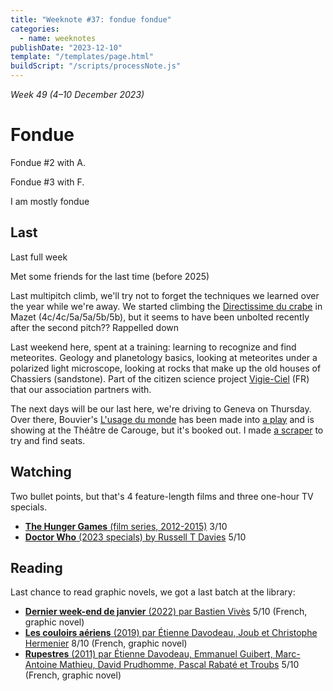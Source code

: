 ```yaml
---
title: "Weeknote #37: fondue fondue"
categories:
  - name: weeknotes
publishDate: "2023-12-10"
template: "/templates/page.html"
buildScript: "/scripts/processNote.js"
---
```


_Week 49 (4–10 December 2023)_

# Fondue

Fondue #2 with A.

Fondue #3 with F.

I am mostly fondue

## Last

Last full week

Met some friends for the last time (before 2025)

Last multipitch climb, we'll try not to forget the techniques we learned over the year while we're away. We started climbing the [Directissime du crabe](http://nulla-dies-sine-linea.over-blog.com/article-la-directissime-du-crabe-121760984.html) in Mazet (4c/4c/5a/5a/5b/5b), but it seems to have been unbolted recently after the second pitch?? Rappelled down

Last weekend here, spent at a training: learning to recognize and find meteorites. Geology and planetology basics, looking at meteorites under a polarized light microscope, looking at rocks that make up the old houses of Chassiers (sandstone). Part of the citizen science project [Vigie-Ciel](https://www.vigie-ciel.org/) (FR) that our association partners with.

The next days will be our last here, we're driving to Geneva on Thursday. Over there, Bouvier's [L'usage du monde](/notes/l-usage-du-monde-par-nicolas-bouvier/) has been made into [a play](https://theatredecarouge.ch/spectacle/lusage-du-monde/) and is showing at the Théâtre de Carouge, but it's booked out. I made [a scraper](pages/notes/a-cron-web-scraper-with-telegram-alerts.md) to try and find seats.

## Watching

Two bullet points, but that's 4 feature-length films and three one-hour TV specials.

- [**The Hunger Games** (film series, 2012-2015)](/notes/the-hunger-games-film-series/) 3/10
- [**Doctor Who** (2023 specials) by Russell T Davies](/notes/doctor-who-2023-specials-by-russell-t-davies/) 5/10

## Reading

Last chance to read graphic novels, we got a last batch at the library:

- [**Dernier week-end de janvier** (2022) par Bastien Vivès](/notes/dernier-week-end-de-janvier-par-bastien-vives/) 5/10 (French, graphic novel)
- [**Les couloirs aériens** (2019) par Étienne Davodeau, Joub et Christophe Hermenier](/notes/les-couloirs-aeriens-par-etienne-davodeau-joub-et-christophe-hermenier/) 8/10 (French, graphic novel)
- [**Rupestres** (2011) par Étienne Davodeau, Emmanuel Guibert, Marc-Antoine Mathieu, David Prudhomme, Pascal Rabaté et Troubs](/notes/rupestres-par-etienne-davodeau-emmanuel-guibert-marc-antoine-mathieu-david-prudhomme-pascal-rabate-et-troubs/) 5/10 (French, graphic novel)
